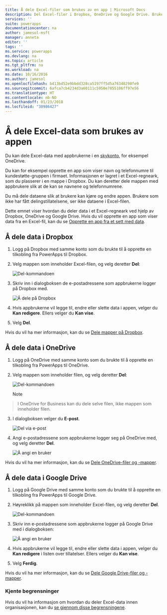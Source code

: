 ```yaml
---
title: Å dele Excel-filer som brukes av en app | Microsoft Docs
description: Del Excel-filer i Dropbox, OneDrive og Google Drive. Brukere kan redigere og vise filer og mapper.
services: ''
suite: powerapps
documentationcenter: na
author: jamesol-msft
manager: anneta
editor: ''
tags: ''
ms.service: powerapps
ms.devlang: na
ms.topic: article
ms.tgt_pltfrm: na
ms.workload: na
ms.date: 10/16/2016
ms.author: jamesol
ms.openlocfilehash: b413bd52e9bbdd328ca5197ff5d5a76348298fe9
ms.sourcegitcommit: 6afca7cb4234d3a60111c5950e7855106ff97e56
ms.translationtype: HT
ms.contentlocale: nb-NO
ms.lasthandoff: 01/23/2018
ms.locfileid: "30986427"
---
```

# <a name="share-excel-data-used-by-your-app"></a>Å dele Excel-data som brukes av appen
Du kan dele Excel-data med appbrukerne i en [skykonto](connections/cloud-storage-blob-connections.md), for eksempel OneDrive.

Du kan for eksempel opprette en app som viser navn og telefonnumre til kundestøtte-gruppen i firmaet. Informasjonen er lagret i et Excel-regneark, som du plasserer i en mappe i Dropbox. Du kan deretter dele mappen med appbrukere slik at de kan se navnene og telefonnumrene.

Du må dele dataene slik at brukere kan kjøre og endre appen. Brukere som ikke har fått delingstillatelsene, ser ikke dataene i Excel-filen.

Dette emnet viser hvordan du deler data i et Excel-regneark ved hjelp av Dropbox, OneDrive og Google Drive. Hvis du vil opprette en app som viser data fra en Excel-fil, kan du se [Opprette en app fra et sett med data](get-started-create-from-data.md).

## <a name="share-data-in-dropbox"></a>Å dele data i Dropbox
1. Logg på Dropbox med samme konto som du brukte til å opprette en tilkobling fra PowerApps til Dropbox.
2. Velg mappen som inneholder Excel-filen, og velg deretter **Del**:  
   
    ![Del-kommandoen](./media/share-app-data/dropbox-share.png)
3. Skriv inn i dialogboksen de e-postadressene som appbrukerne logger på Dropbox med.  
   
    ![Å dele på Dropbox](./media/share-app-data/dropbox-perms.png)
4. Hvis appbrukerne vil legge til, endre eller slette data i appen, velger du **Kan redigere**. Ellers velger du **Kan vise**.
5. Velg **Del**.

Hvis du vil ha mer informasjon, kan du se [Dele mapper på Dropbox](https://www.dropbox.com/en/help/19).

## <a name="share-data-in-onedrive"></a>Å dele data i OneDrive
1. Logg på OneDrive med samme konto som du brukte til å opprette en tilkobling fra PowerApps til OneDrive.
2. Velg mappen som inneholder filen, og velg deretter **Del**:  
   
    ![Del-kommandoen](./media/share-app-data/onedrive-share.png)
   
    > [!NOTE]
> I OneDrive for Business kan du dele selve filen, ikke mappen som inneholder filen.
3. I dialogboksen velger du **E-post**.
   
    ![Del via e-post](./media/share-app-data/onedrive-email.png)
4. Angi e-postadressene som appbrukerne logger seg på OneDrive med, og velg deretter **Del**.  
   
    ![Å angi en bruker](./media/share-app-data/onedrive-perms.png)

Hvis du vil ha mer informasjon, kan du se [Dele OneDrive-filer og -mapper](https://support.office.com/article/Share-OneDrive-files-and-folders-and-change-permissions-9fcc2f7d-de0c-4cec-93b0-a82024800c07).

## <a name="share-data-in-google-drive"></a>Å dele data i Google Drive
1. Logg på Google Drive med samme konto som du brukte til å opprette en tilkobling fra PowerApps til Google Drive.
2. Høyreklikk på mappen som inneholder Excel-filen, og velg deretter **Del**.  
   
    ![Del-kommandoen](./media/share-app-data/googledrive-share.png)
3. Skriv inn e-postadressene som appbrukerne logger på Google Drive med i dialogboksen:  
   
    ![Å angi en bruker](./media/share-app-data/googledrive-perms.png)
4. Hvis appbrukerne vil legge til, endre eller slette data i appen, velger du **Kan redigere** i listen over tillatelser. Ellers velger du **Kan vise**.
5. Velg **Ferdig**.

Hvis du vil ha mer informasjon, kan du se [Dele Google Drive-filer og -mapper](https://support.google.com/drive/answer/2494822).

### <a name="known-limitations"></a>Kjente begrensninger
Hvis du vil ha informasjon om hvordan du deler Excel-data innen organisasjonen, kan du [se gjennom disse begrensningene](connections/cloud-storage-blob-connections.md#sharing-excel-tables).


